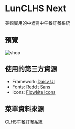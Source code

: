 # LunCLHS Next

美觀實用的中壢高中午餐訂餐系統

## 預覽
![shop](https://cdn.jsdelivr.net/gh/watercatuwu/picx-images-hosting@master/shop.png)

## 使用的第三方資源
- Framework: [Daisy UI](https://daisyui.com/)
- Fonts: [Reddit Sans](https://github.com/reddit/redditsans)
- Icons: [Flowbite Icons](https://github.com/themesberg/flowbite-icons)

## 菜單資料來源
[CLHS午餐訂餐系統](https://sites.google.com/view/clhs-lunch/v-2-0)